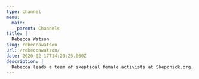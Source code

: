 ```yaml
---
type: channel
menu:
  main:
    parent: Channels
title: |
  Rebecca Watson
slug: rebeccawatson
url: /rebeccawatson/
date: 2020-02-17T14:20:23.060Z
description: |
  Rebecca leads a team of skeptical female activists at Skepchick.org. She travels around the world delivering entertaining talks on science, atheism, feminism, and skepticism. There is currently an asteroid orbiting the sun with her name on it. Assorted nerdery.
---
```

